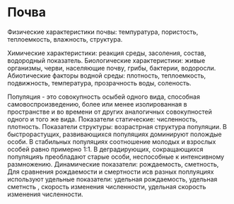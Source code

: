 # Почва
Физические характеристики почвы: темпуратура, пористость, теплоемкость, влажность, структура.

Химические характеристики: реакция среды, засоления, состав, водородный показатель.
Биологические характеристики: живые организмы, черви, населяющие почву, грибы, бактерии, водоросли.
Абиотические факторы водной среды: плотность, теплоемкость, подвижность, температура, прозрачность воды, соленость.

Популяция - это совокупность осыбей одного вида, способная самовоспроизведению, более или менее изолированная в пространстве и во времени от других аналогичных совокупностей одного и того же вида.
Показатели статические: численность, плотность.
Показатели структуры: возрастрная структура популяции.
В быстрорастущих, развивающихся популяциях доминируют полождые особи. В стабильных популяциях соотношение молодых и взрослых особей равно примерно 1:1. В деградирующих, сокращающихся популяцияъ преобладают старые особи, неспособные к интенсивному размножению.
Динамические показатели: рождаемость, сметность,
Для сравнения рождаемости и смертности исв разных поплуяциях используют удельные показатели: удельная рождаемость, удельная сметнсть , скорость изменения численности, удельная скорость изменения численности.




